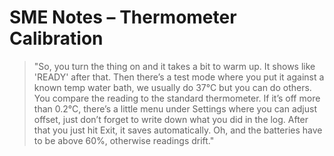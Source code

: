 # SME Notes – Thermometer Calibration

> "So, you turn the thing on and it takes a bit to warm up. It shows like 'READY' after that. Then there’s a test mode where you put it against a known temp water bath, we usually do 37°C but you can do others. You compare the reading to the standard thermometer. If it’s off more than 0.2°C, there’s a little menu under Settings where you can adjust offset, just don’t forget to write down what you did in the log. After that you just hit Exit, it saves automatically. Oh, and the batteries have to be above 60%, otherwise readings drift."
